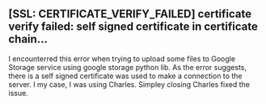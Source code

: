 ## [SSL: CERTIFICATE_VERIFY_FAILED] certificate verify failed: self signed certificate in certificate chain...

I encounterred this error when trying to upload some files to Google Storage service using google storage python lib.
As the error suggests, there is a self signed certificate was used to make a connection to the server.
I my case, I was using Charles. Simpley closing Charles fixed the issue.
